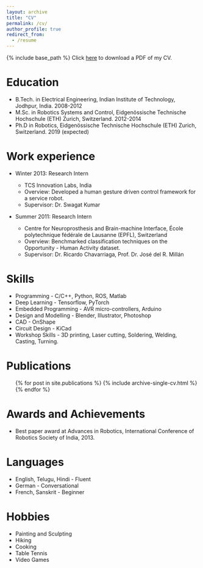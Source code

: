 ```yaml
---
layout: archive
title: "CV"
permalink: /cv/
author_profile: true
redirect_from:
  - /resume
---
```


{% include base_path %}
Click [here](../files/cv-jan2019.pdf) to download a PDF of my CV.

Education
======
* B.Tech. in Electrical Engineering, Indian Institute of Technology, Jodhpur, India. 2008-2012
* M.Sc. in Robotics Systems and Control, Eidgenössische Technische Hochschule (ETH) Zurich, Switzerland. 2012-2014
* Ph.D in Robotics, Eidgenössische Technische Hochschule (ETH) Zurich, Switzerland. 2019 (expected)

Work experience
======
* Winter 2013: Research Intern
  * TCS Innovation Labs, India
  * Overview: Developed a human gesture driven control framework for a service robot.
  * Supervisor: Dr. Swagat Kumar

* Summer 2011: Research Intern
  * Centre for Neuroprosthesis and Brain-machine Interface, École polytechnique fédérale de Lausanne (EPFL), Switzerland
  * Overview: Benchmarked classification techniques on the Opportunity - Human Activity dataset.
  * Supervisor: Dr. Ricardo Chavarriaga, Prof. Dr. José del R. Millán
  
Skills
======
* Programming - C/C++, Python, ROS, Matlab
* Deep Learning - Tensorflow, PyTorch
* Embedded Programming - AVR micro-controllers, Arduino
* Design and Modelling - Blender, Illustrator, Photoshop
* CAD - OnShape
* Circuit Design - KiCad
* Workshop Skills - 3D printing, Laser cutting, Soldering, Welding, Casting, Turning. 

Publications
======
  <ul>{% for post in site.publications %}
    {% include archive-single-cv.html %}
  {% endfor %}</ul>

Awards and Achievements
======
* Best paper award at Advances in Robotics, International Conference of Robotics Society of India, 2013.
  
Languages
======
* English, Telugu, Hindi - Fluent
* German - Conversational
* French, Sanskrit - Beginner
  
Hobbies
======
* Painting and Sculpting
* Hiking
* Cooking
* Table Tennis
* Video Games

